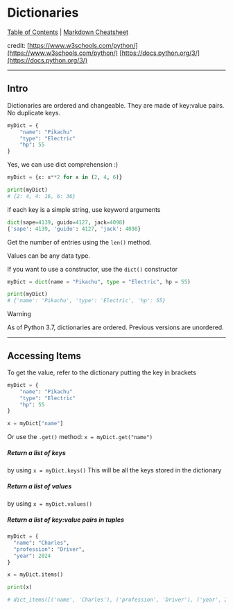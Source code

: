 # Dictionaries

[Table of Contents](../../README.md) | [Markdown Cheatsheet](../../Markdown%20Cheatsheet.md)

credit: 
[https://www.w3schools.com/python/](https://www.w3schools.com/python/)
[https://docs.python.org/3/](https://docs.python.org/3/)
___
## Intro

Dictionaries are ordered and changeable. They are made of key:value pairs. No duplicate keys. 

```python
myDict = {
	"name": "Pikachu"
	"type": "Electric"
	"hp": 55
}
```

Yes, we can use dict comprehension :)
```python
myDict = {x: x**2 for x in (2, 4, 6)}

print(myDict)
# {2: 4, 4: 16, 6: 36}
```

if each key is a simple string, use keyword arguments
```python
dict(sape=4139, guido=4127, jack=4098)
{'sape': 4139, 'guido': 4127, 'jack': 4098}
```

Get the number of entries using the `len()` method.

Values can be any data type.

If you want to use a constructor, use the `dict()` constructor
```python
myDict = dict(name = "Pikachu", type = "Electric", hp = 55)

print(myDict)
# {'name': 'Pikachu', 'type': 'Electric', 'hp': 55}
```

> [!warning]
> As of Python 3.7, dictionaries are ordered. Previous versions are unordered.

___

## Accessing Items

To get the value, refer to the dictionary putting the key in brackets
```python
myDict = {
	"name": "Pikachu"
	"type": "Electric"
	"hp": 55
}

x = myDict["name"]
```

Or use the `.get()` method: `x = myDict.get("name")`

##### Return a list of keys
by using `x = myDict.keys()`
This will be all the keys stored in the dictionary

##### Return a list of values
by using `x = myDict.values()`

##### Return a list of key:value pairs in tuples
```python
myDict = {
  "name": "Charles",
  "profession": "Driver",
  "year": 2024
}

x = myDict.items()

print(x)

# dict_items([('name', 'Charles'), ('profession', 'Driver'), ('year', 2024)])
```

